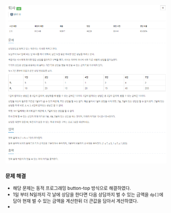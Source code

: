 ![img.png](../_image/퇴사.png)

### 문제 해결
- 해당 문제는 동적 프로그래밍 button-top 방식으로 해결하였다.
- 1일 부터 N일까지 각 날에 상담을 한다면 다음 상담까지 벌 수 있는 금액을 `dp[]`에 담아 현재 벌 수 있는 금액을 계산한뒤 더 큰값을 담아서 계산하였다.
- 